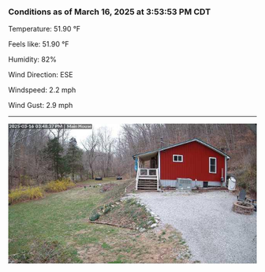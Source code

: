### Conditions as of March 16, 2025 at 3:53:53 PM CDT 

Temperature: 51.90 &deg;F

Feels like: 51.90 &deg;F

Humidity: 82%

Wind Direction: ESE

Windspeed: 2.2 mph

Wind Gust: 2.9 mph

---

<img src="./images/latest.jpeg"/>

